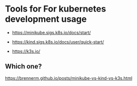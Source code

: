 # Tools for For kubernetes development usage

* https://minikube.sigs.k8s.io/docs/start/

* https://kind.sigs.k8s.io/docs/user/quick-start/

* https://k3s.io/

## Which one?

https://brennerm.github.io/posts/minikube-vs-kind-vs-k3s.html
